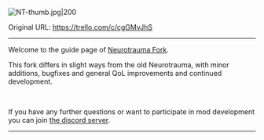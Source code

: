 ![NT-thumb.jpg\|200](/Information/Neurotrauma%20Fork%20-%20Attachments/6718d3e5473540f134cda043.jpg)

Original URL: https://trello.com/c/cgGMvJhS

---

Welcome to the guide page of [Neurotrauma Fork](https://steamcommunity.com/sharedfiles/filedetails/?id=3190189044 "‌").

This fork differs in slight ways from the old Neurotrauma, with minor additions, bugfixes and general QoL improvements and continued development.

‌

If you have any further questions or want to participate in mod development you can join [the discord server](https://discord.gg/4Yku7qPCYN "‌").

---

